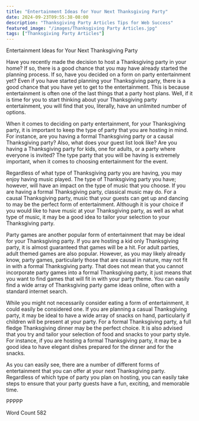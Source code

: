 ```yaml
---
title: "Entertainment Ideas for Your Next Thanksgiving Party"
date: 2024-09-23T09:55:38-08:00
description: "Thanksgiving Party Articles Tips for Web Success"
featured_image: "/images/Thanksgiving Party Articles.jpg"
tags: ["Thanksgiving Party Articles"]
---
```


Entertainment Ideas for Your Next Thanksgiving Party

Have you recently made the decision to host a Thanksgiving party in your home?  If so, there is a good chance that you may have already started the planning process.  If so, have you decided on a form on party entertainment yet?  Even if you have started planning your Thanksgiving party, there is a good chance that you have yet to get to the entertainment.  This is because entertainment is often one of the last things that a party host plans.  Well, if it is time for you to start thinking about your Thanksgiving party entertainment, you will find that you, literally, have an unlimited number of options.

When it comes to deciding on party entertainment, for your Thanksgiving party, it is important to keep the type of party that you are hosting in mind.  For instance, are you having a formal Thanksgiving party or a causal Thanksgiving party?  Also, what does your guest list look like?  Are you having a Thanksgiving party for kids, one for adults, or a party where everyone is invited?  The type party that you will be having is extremely important, when it comes to choosing entertainment for the event.  

Regardless of what type of Thanksgiving party you are having, you may enjoy having music played.  The type of Thanksgiving party you have; however, will have an impact on the type of music that you choose.  If you are having a formal Thanksgiving party, classical music may do.  For a causal Thanksgiving party, music that your guests can get up and dancing to may be the perfect form of entertainment.  Although it is your choice if you would like to have music at your Thanksgiving party, as well as what type of music, it may be a good idea to tailor your selection to your Thanksgiving party.

Party games are another popular form of entertainment that may be ideal for your Thanksgiving party.  If you are hosting a kid only Thanksgiving party, it is almost guaranteed that games will be a hit.  For adult parties, adult themed games are also popular.  However, as you may likely already know, party games, particularly those that are causal in nature, may not fit in with a formal Thanksgiving party.  That does not mean that you cannot incorporate party games into a formal Thanksgiving party, it just means that you want to find games that will fit in with your party theme.  You can easily find a wide array of Thanksgiving party game ideas online, often with a standard internet search.

While you might not necessarily consider eating a form of entertainment, it could easily be considered one.  If you are planning a casual Thanksgiving party, it may be ideal to have a wide array of snacks on hand, particularly if children will be present at your party.  For a formal Thanksgiving party, a full fledge Thanksgiving dinner may be the perfect choice.  It is also advised that you try and tailor your selection of food and snacks to your party style. For instance, if you are hosting a formal Thanksgiving party, it may be a good idea to have elegant dishes prepared for the dinner and for the snacks.

As you can easily see, there are a number of different forms of entertainment that you can offer at your next Thanksgiving party.  Regardless of which type of party you plan on hosting, you can easily take steps to ensure that your party guests have a fun, exciting, and memorable time.

PPPPP

Word Count 582

